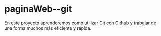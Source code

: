 # paginaWeb--git
En este proyecto aprenderemos como utilizar Git con Github y trabajar de una forma muchos más eficiente y rápida. 
